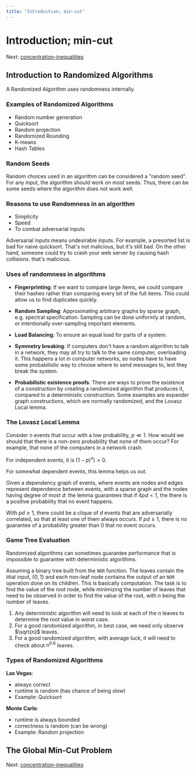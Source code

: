 ```yaml
---
title: "Introduction; min-cut"
---
```


# Introduction; min-cut

Next: [concentration-inequalities](concentration-inequalities.md)

## Introduction to Randomized Algorithms

A Randomized Algorithm uses randomness internally.

### Examples of Randomized Algorithms

- Random number generation
- Quicksort
- Random projection
- Randomized Rounding
- K-means
- Hash Tables

### Random Seeds

Random choices used in an algorithm can be considered a "random seed". For any input, the algorithm should work on most seeds. Thus, there can be some seeds where the algorithm does not work well.

### Reasons to use Randomness in an algorithm

- Simplicity
- Speed
- To combat adversarial inputs

Adversarial inputs means undesirable inputs. For example, a presorted list is bad for naive quicksort. That's not malicious, but it's still bad. On the other hand, someone could try to crash your web server by causing hash collisions. that's malicious.

### Uses of randomness in algorithms

- **Fingerprinting**: If we want to compare large items, we could compare their hashes rather than comparing every bit of the full items. This could allow us to find duplicates quickly.

- **Random Sampling**: Approximating arbitrary graphs by sparse graph, e.g. spectral specification. Sampling can be done uniformly at random, or intentionally over-sampling important elements.

- **Load Balancing**: To ensure an equal load for parts of a system.

- **Symmetry breaking**: If computers don't have a random algorithm to talk in a network, they may all try to talk to the same computer, overloading it. This happens a lot in computer networks, so nodes have to have some probabilistic way to choose where to send messages to, lest they break the system.

- **Probabilistic existence proofs**: There are ways to prove the existence of a construction by creating a randomized algorithm that produces it, compared to a deterministic construction. Some examples are expander graph constructions, which are normally randomized, and the Lovasz Local lemma.

### The Lovasz Local Lemma

Consider $n$ events that occur with a low probability, $p \ll 1$. How would we should that there is a non-zero probability that none of them occur? For example, that none of the computers in a network crash.

For independent events, it is $(1 - p)^n) \gt 0$.

For somewhat dependent events, this lemma helps us out.

Given a dependency graph of events, where events are nodes and edges represent dependence between events, with a sparse graph and the nodes having degree of most $d$: the lemma guarantees that if $4pd \lt 1$, the there is a positive probability that no event happens.

With $pd \ge 1$, there could be a clique of $d$ events that are adversarially correlated, so that at least one of them always occurs. If $pd \ge 1$, there is no guarantee of a probability greater than 0 that no event occurs.

### Game Tree Evaluation

Randomized algorithms can sometimes guarantee performance that is impossible to guarantee with deterministic algorithms.

Assuming a binary tree built from the `NOR` function. The leaves contain the iitial input, $\{0, 1\}$ and each non-leaf node contains the output of an `NOR` operation done on its children. This is basically computation. The task is to find the value of the root node, while minimizing the number of leaves that need to be observed in order to find the value of the root, with $n$ being the number of leaves.

1. Any deterministic algorithm will need to look at each of the $n$ leaves to determine the root value in worst case.
2. For a good randomized algorithm, in best case, we need only observe $\sqrt{n}$ leaves.
3. For a good randomized algorithm, with average luck, it will need to check about $n^{0.6}$ leaves.

### Types of Randomized Algorithms

**Las Vegas**:

- always correct
- runtime is random (has chance of being slow)
- Example: Quicksort

**Monte Carlo**:

- runtime is always bounded
- correctness is random (can be wrong)
- Example: Random projection

## The Global Min-Cut Problem



Next: [concentration-inequalities](concentration-inequalities.md)
